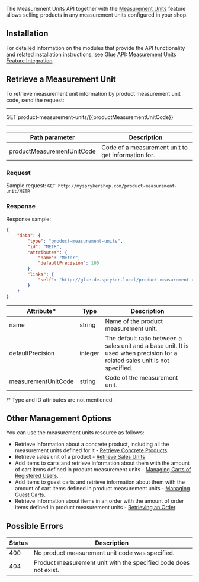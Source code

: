 The Measurement Units API together with the [Measurement Units](https://documentation.spryker.com/docs/measurement-units-feature-overview) feature allows selling products in any measurement units configured in your shop. 

## Installation 

For detailed information on the modules that provide the API functionality and related installation instructions, see [Glue API: Measurement Units Feature Integration](https://documentation.spryker.com/docs/glue-api-measurement-units-feature-integration).

## Retrieve a Measurement Unit

To retrieve measurement unit information by product measurement unit code, send the request:

---
GET product-measurement-units/{{productMeasurementUnitCode}}

---



| Path parameter | Description |
| --- | --- |
| productMeasurementUnitCode | Code of a measurement unit to get information for. |

### Request

Sample request: `GET http://mysprykershop.com/product-measurement-unit/METR`

### Response
Response sample:

```json
{
    "data": {
        "type": "product-measurement-units",
        "id": "METR",
        "attributes": {
            "name": "Meter",
            "defaultPrecision": 100
        },
        "links": {
            "self": "http://glue.de.spryker.local/product-measurement-units/METR"
        }
    }
}
```



| Attribute* | Type | Description |
| --- | --- | --- |
| name | string | Name of the product measurement unit. |
| defaultPrecision | integer | The default ratio between a sales unit and a base unit. It is used when precision for a related sales unit is not specified. |
| measurementUnitCode | string | Code of the measurement unit. |
/* Type and ID attributes are not mentioned.

## Other Management Options

You can use the measurement units resource as follows:

*  Retrieve information about a concrete product, including all the measurement units defined for it - [Retrieve Concrete Products](https://documentation.spryker.com/docs/retrieving-product-information#retrieve-concrete-products).
* Retrieve sales unit of a product - [Retrieve Sales Units](https://documentation.spryker.com/docs/retrieving-product-information#retrieve-sales-units)
*  Add items to carts and retrieve information about them with the amount of cart items defined in product measurement units - [Managing Carts of Registered Users](https://documentation.spryker.com/docs/managing-carts-of-registered-users).
* Add items to guest carts and retrieve information about them with the amount of cart items defined in product measurement units - [Managing Guest Carts](https://documentation.spryker.com/docs/managing-guest-carts).
* Retrieve information about items in an order with the amount of order items defined in product measurement units - [Retrieving an Order](https://documentation.spryker.com/docs/retrieving-customers-order-history#retrieving-an-order).



## Possible Errors


|Status  |Description  |
| --- | --- |
| 400 | No product measurement unit code was specified. |
| 404 | Product measurement unit with the specified code does not exist. | 



